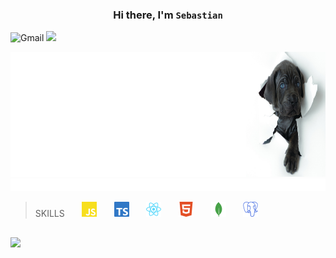 
### <h3 align="center">Hi there, I'm `Sebastian`</h3>
![Gmail](https://img.shields.io/badge/github-blue?style=for-the-badge)
![](https://img.shields.io/badge/gmail-red?style=for-the-badge)

<img width="1000px" height="200px" src=doggy.png>
<img width="1000px" height="20px" src="anim.svg">

> SKILLS  &nbsp;  &nbsp;  &nbsp;   <img width="24px" src="js.svg"> &nbsp;  &nbsp;  &nbsp; <img width="24px" src="ts.svg">
> &nbsp;  &nbsp;  &nbsp; <img width="24px" src="react.svg"> &nbsp;  &nbsp;  &nbsp; <img width="24px" src="html.svg">
&nbsp;  &nbsp;  &nbsp; <img width="24px" src="mongo.svg"> &nbsp;  &nbsp;  &nbsp; <img width="24px" src="sql.svg">  
##
![](https://img.shields.io/github/languages/top/besthost86/MERN_demo?color=yell&logo=javascript)


